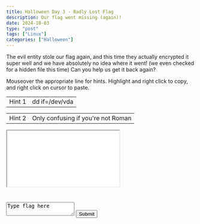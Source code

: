 ```yaml
---
title: Halloween Day 3 - Badly Lost Flag
description: Our flag went missing (again)!
date: 2024-10-03
type: "post"
tags: ["Linux"]
categories: ["Halloween"]
---
```


The evil entity stole our flag again, and this time they actually encrypted it super well and we have absolutely no idea where it went! (we even checked for a hidden file this time) Can you help us get it back again?

Mouseover the appropriate line for hints.  Highlight and right click to copy, and right click on cursor to paste.
<div class="mouseover">
    <table>
        <tr>
            <td>Hint 1</td>
            <td class="content">dd if=/dev/vda</td>
        </tr>
    </table>
</div>
<div class="mouseover">
    <table>
        <tr>
            <td>Hint 2</td>
            <td class="content">Only confusing if you're not Roman</td>
        </tr>
    </table>
</div>

<link href="/ctf/vm/vm.css" rel="stylesheet"/>
<script src="/ctf/vm/oct2.js"></script>
<div id="virt">
    <iframe src="/ctf/vm/vm.html?url=oct2.cfg&cpu=x86">Incompatible Browser D:</iframe>
</div>
<h1 id="status"></h1>
<textarea id="flag">Type flag here</textarea>
<button onclick="submit();">Submit</button>

